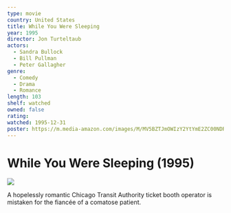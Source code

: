 ```yaml
---
type: movie
country: United States
title: While You Were Sleeping
year: 1995
director: Jon Turteltaub
actors:
  - Sandra Bullock
  - Bill Pullman
  - Peter Gallagher
genre:
  - Comedy
  - Drama
  - Romance
length: 103
shelf: watched
owned: false
rating:
watched: 1995-12-31
poster: https://m.media-amazon.com/images/M/MV5BZTJmOWIzY2YtYmE2ZC00NDRiLWIzYmMtNTkyNmNlMTA0N2NkXkEyXkFqcGc@._V1_SX300.jpg
---
```


# While You Were Sleeping (1995)

![](https://m.media-amazon.com/images/M/MV5BZTJmOWIzY2YtYmE2ZC00NDRiLWIzYmMtNTkyNmNlMTA0N2NkXkEyXkFqcGc@._V1_SX300.jpg)

A hopelessly romantic Chicago Transit Authority ticket booth operator is mistaken for the fiancée of a comatose patient.